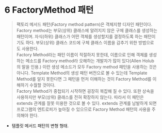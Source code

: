 # 6 FactoryMethod 패턴

> 팩토리 메서드 패턴(Factory method pattern)은 객체지향 디자인 패턴이다. Factory method는 부모(상위) 클래스에 알려지지 않은 구체 클래스를 생성하는 패턴이며. 자식(하위) 클래스가 어떤 객체를 생성할지를 결정하도록 하는 패턴이기도 하다. 부모(상위) 클래스 코드에 구체 클래스 이름을 감추기 위한 방법으로도 사용한다.  
> Factory Method라는 패턴 이름이 적절하지 못한데, 이름으로 인해 객체를 생성하는 메소드를 Factory method라 오해하는 개발자가 많이 있다(Allen Holub의 말을 인용.) 이런 생성 메소드가 모두 Factory method 패턴을 사용하는 것은 아니다. Template Method의 생성 패턴 버전으로 볼 수 있는데 Template Method를 알지 못한다면 그 패턴을 먼저 이해하는 것이 Factory Method를 이해하기 수월할 것이다.  
> Factory Method가 중첩되기 시작하면 굉장히 복잡해 질 수 있다. 또한 상속을 사용하지만 부모(상위) 클래스를 전혀 확장하지 않는다. 따라서 이 패턴은 extends 관계를 잘못 이용한 것으로 볼 수 있다. extends 관계를 남발하게 되면 프로그램의 엔트로피가 높아질 수 있으므로 Factory Method 패턴의 사용을 주의해야 한다.  

* 템플릿 메서드 패턴의 변형 형태.